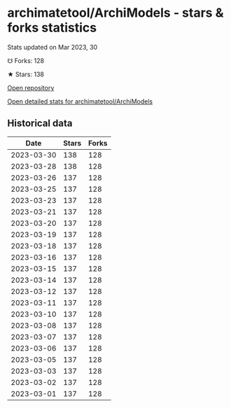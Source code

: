 # archimatetool/ArchiModels - stars & forks statistics

Stats updated on Mar 2023, 30

☋ Forks: 128

★ Stars: 138

[Open repository](https://github.com/archimatetool/ArchiModels)

[Open detailed stats for archimatetool/ArchiModels](https://reviewgithub.com/rep/archimatetool/ArchiModels)

## Historical data
| Date | Stars | Forks |
|------|-------|-------|
| 2023-03-30 | 138 | 128 | 
| 2023-03-28 | 138 | 128 | 
| 2023-03-26 | 137 | 128 | 
| 2023-03-25 | 137 | 128 | 
| 2023-03-23 | 137 | 128 | 
| 2023-03-21 | 137 | 128 | 
| 2023-03-20 | 137 | 128 | 
| 2023-03-19 | 137 | 128 | 
| 2023-03-18 | 137 | 128 | 
| 2023-03-16 | 137 | 128 | 
| 2023-03-15 | 137 | 128 | 
| 2023-03-14 | 137 | 128 | 
| 2023-03-12 | 137 | 128 | 
| 2023-03-11 | 137 | 128 | 
| 2023-03-10 | 137 | 128 | 
| 2023-03-08 | 137 | 128 | 
| 2023-03-07 | 137 | 128 | 
| 2023-03-06 | 137 | 128 | 
| 2023-03-05 | 137 | 128 | 
| 2023-03-03 | 137 | 128 | 
| 2023-03-02 | 137 | 128 | 
| 2023-03-01 | 137 | 128 | 

